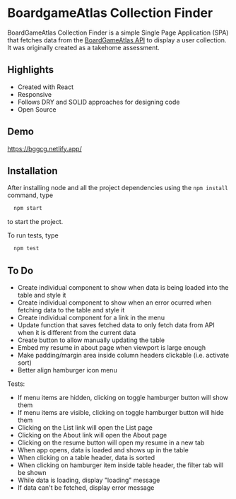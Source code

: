 # BoardgameAtlas Collection Finder

BoardGameAtlas Collection Finder is a simple Single Page Application (SPA) that fetches data from the [BoardGameAtlas API](https://www.boardgameatlas.com/api/docs) to display a user collection. It was originally created as a takehome assessment.

## Highlights

- Created with React
- Responsive
- Follows DRY and SOLID approaches for designing code
- Open Source

## Demo

https://bggcg.netlify.app/

## Installation

After installing node and all the project dependencies using the `npm install` command, type

```bash
  npm start
```

to start the project.

To run tests, type

```bash
  npm test
```

## To Do

- Create individual component to show when data is being loaded into the table and style it
- Create individual component to show when an error ocurred when fetching data to the table and style it
- Create individual component for a link in the menu
- Update function that saves fetched data to only fetch data from API when it is different from the current data
- Create button to allow manually updating the table
- Embed my resume in about page when viewport is large enough
- Make padding/margin area inside column headers clickable (i.e. activate sort)
- Better align hamburger icon menu

Tests:

- If menu items are hidden, clicking on toggle hamburger button will show them
- If menu items are visible, clicking on toggle hamburger button will hide them
- Clicking on the List link will open the List page
- Clicking on the About link will open the About page
- Clicking on the resume button will open my resume in a new tab
- When app opens, data is loaded and shows up in the table
- When clicking on a table header, data is sorted
- When clicking on hamburger item inside table header, the filter tab will be shown
- While data is loading, display "loading" message
- If data can't be fetched, display error message
